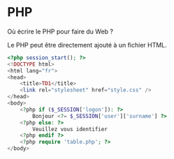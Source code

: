 # PHP
Où écrire le PHP pour faire du Web ?

Le PHP peut être directement ajouté à un fichier HTML.

```php
<?php session_start(); ?>
<!DOCTYPE html>
<html lang="fr">
<head>
    <title>TD1</title>
    <link rel="stylesheet" href="style.css" />
</head>
<body>
    <?php if ($_SESSION['logon']): ?>
        Bonjour <?= $_SESSION['user']['surname'] ?>
    <?php else: ?>
        Veuillez vous identifier
    <?php endif ?>
    <?php require 'table.php'; ?>
</body>
```